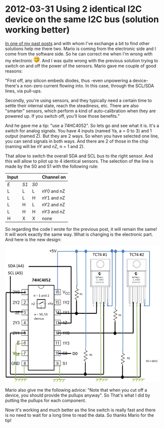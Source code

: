 # 2012-03-31 Using 2 identical I2C device on the same I2C bus (solution working better)

[In one of my past posts](./2012-02-24-Using-2-identical-I2C-device-on-the-same-I2C-bus.md) and with whom I've exchange a bit to find other solutions help me there two. Mario is coming from the electronic side and I come from the software side.  So he can correct me when I'm wrong with my electronic ![Sourire](../assets/4401.wlEmoticon-smile_2.png). And I was quite wrong with the previous solution trying to switch on and off the power of the sensors. Mario gave me couple of good reasons:

"First off, any silicon embeds diodes, thus -even unpowering a device- there's a non-zero current flowing into. In this case, through the SCL/SDA lines, via pull-ups.

Secondly, you're using sensors, and they typically need a certain time to settle their internal state, reach the steadiness, etc. There are also "smarter" sensors, which perform a kind of auto-calibration when they are powered up. If you switch off, you'll lose those benefits."

And he gave me a tip: "use a 74HC4052". So lets go and see what it is. It's a switch for analog signals. You have 4 inputs (named Ya, a = 0 to 3) and 1 output (named Z). But they are 2 ways. So when you have selected one line, you can send signals in both ways. And there are 2 of those in the chip (naming will be nY and nZ, n = 1 and 2).

That allow to switch the overall SDA and SCL bus to the right sensor. And this will allow to pilot up to 4 identical sensors. The selection of the line is made by the S0 and S1 with the following rule:

|Input| | |Channel on|
|---|---|---|---|
|*E*|*S1*|*S0*| |
|L|L|L|nY0 and nZ|
|L|L|H|nY1 and nZ|
|L|H|L|nY2 and nZ|
|L|H|H|nY3 and nZ|
|H|X|X|none|

So regarding the code I wrote for the previous post, it will remain the same! It will work exactly the same way. What is changing is the electronic part. And here is the new design:

![image](../assets/4745.image_2.png)

Mario also give me the following advice: "Note that when you cut off a device, you should provide the pullups anyway". So That's what I did by putting the pullups for each component.

Now it's working and much better as the line switch is really fast and there is no need to wait for a long time to read the data. So thanks Mario for the tip!
